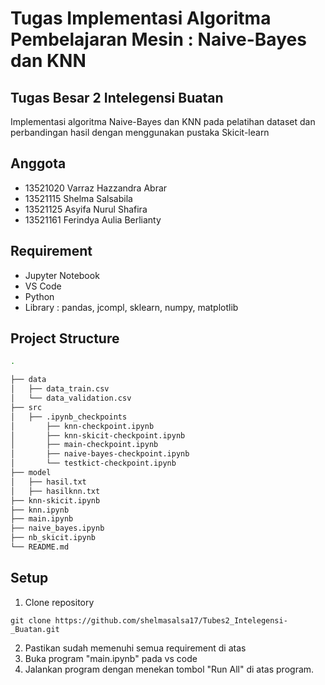 # Tugas Implementasi Algoritma Pembelajaran Mesin : Naive-Bayes dan KNN

## Tugas Besar 2 Intelegensi Buatan
Implementasi algoritma Naive-Bayes dan KNN pada pelatihan dataset dan perbandingan hasil dengan menggunakan pustaka Skicit-learn

## Anggota 
- 13521020 Varraz Hazzandra Abrar <br/>
- 13521115 Shelma Salsabila <br/>
- 13521125 Asyifa Nurul Shafira <br/>
- 13521161 Ferindya Aulia Berlianty <br/>

## Requirement
- Jupyter Notebook
- VS Code
- Python
- Library : pandas, jcompl, sklearn, numpy, matplotlib

## Project Structure
```bash
.

├── data 
│   ├── data_train.csv 
│   └── data_validation.csv 
├── src 
│   ├── .ipynb_checkpoints
│       ├── knn-checkpoint.ipynb
│       ├── knn-skicit-checkpoint.ipynb 
│       ├── main-checkpoint.ipynb  
│       ├── naive-bayes-checkpoint.ipynb 
│       └── testkict-checkpoint.ipynb
├── model
│   ├── hasil.txt
│   ├── hasilknn.txt
├── knn-skicit.ipynb
├── knn.ipynb 
├── main.ipynb  
├── naive_bayes.ipynb 
├── nb_skicit.ipynb 
└── README.md
```
## Setup
1. Clone repository 
```shell
git clone https://github.com/shelmasalsa17/Tubes2_Intelegensi-_Buatan.git
```
2. Pastikan sudah memenuhi semua requirement di atas
3. Buka program "main.ipynb" pada vs code
4. Jalankan program dengan menekan tombol "Run All" di atas program.

